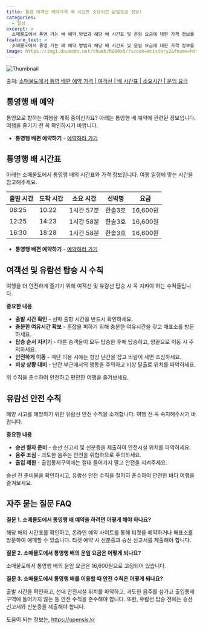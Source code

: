 ```yaml
---
title: 통영 여객선 예약가격 배 시간표 소요시간 운임요금 정보!
categories:
  - 일상
excerpt: >
  소매물도에서 통영 가는 배 예약 방법과 해당 배 시간표 및 운임 요금에 대한 가격 정보를 안내 드리겠습니다. 안전하고 재밋는 통영행 여행을 위해 아래 정보 참고하시기 바랍니다. 통영행 배편 예약하기 👈 클릭소매물도에서 통영행 배 시간표출발 시간도착 시간소요 시간선박명요금08:2510:221시간 57분한솔3호16,600원12:2514:231시간 58분한솔3호16,600원16:3018:281시간 58분한솔3호16,600원통영행 배편 예약하기 👈 클릭소매물도에서 통영행 여객선 탑승 시 이용수칙여행을 즐기기 전 꼭 알아두어야 하는 탑승 시 수칙을 살펴봅시다. 1. 출발 시간 확인 선박 출항 시간을 반드시 확인하세요. 2. 충분한 여유시간 확보 혼잡을 피하기 위해 충분한 여유시간을 갖고 매표소를 방문하세요. 3...
feature_text: >
  소매물도에서 통영 가는 배 예약 방법과 해당 배 시간표 및 운임 요금에 대한 가격 정보를 안내 드리겠습니다. 안전하고 재밋는 통영행 여행을 위해 아래 정보 참고하시기 바랍니다. 통영행 배편 예약하기 👈 클릭소매물도에서 통영행 배 시간표출발 시간도착 시간소요 시간선박명요금08:2510:221시간 57분한솔3호16,600원12:2514:231시간 58분한솔3호16,600원16:3018:281시간 58분한솔3호16,600원통영행 배편 예약하기 👈 클릭소매물도에서 통영행 여객선 탑승 시 이용수칙여행을 즐기기 전 꼭 알아두어야 하는 탑승 시 수칙을 살펴봅시다. 1. 출발 시간 확인 선박 출항 시간을 반드시 확인하세요. 2. 충분한 여유시간 확보 혼잡을 피하기 위해 충분한 여유시간을 갖고 매표소를 방문하세요. 3...
image: https://img1.daumcdn.net/thumb/R800x0/?scode=mtistory2&fname=https%3A%2F%2Fblog.kakaocdn.net%2Fdn%2FcFZsA2%2FbtsHBfNRGDW%2FRlPNaH9jPYX31nCILi3rO1%2Fimg.webp
---
```


![Thumbnail](https://img1.daumcdn.net/thumb/R800x0/?scode=mtistory2&fname=https%3A%2F%2Fblog.kakaocdn.net%2Fdn%2FcFZsA2%2FbtsHBfNRGDW%2FRlPNaH9jPYX31nCILi3rO1%2Fimg.webp)

<p>출처: <a href="https://opensis.kr/entry/%EC%86%8C%EB%A7%A4%EB%AC%BC%EB%8F%84%EC%97%90%EC%84%9C-%ED%86%B5%EC%98%81-%EB%B0%B0%ED%8E%B8-%EC%98%88%EC%95%BD-%EA%B0%80%EA%B2%A9-%EC%97%AC%EA%B0%9D%EC%84%A0-%EB%B0%B0-%EC%8B%9C%EA%B0%84%ED%91%9C-%EC%86%8C%EC%9A%94%EC%8B%9C%EA%B0%84-%EC%9A%B4%EC%9E%84-%EC%9A%94%EA%B8%88" rel="dofollow">소매물도에서 통영 배편 예약 가격 | 여객선 | 배 시간표 | 소요시간 | 운임 요금</a> </p>

## 통영행 배 예약

통영으로 향하는 여행을 계획 중이신가요? 아래는 통영행 배 예약에 관련된 정보입니다. 여행을 즐기기 전 꼭 확인하시기 바랍니다.

  * **통영행 배편 예약하기** \- [예약하러 가기](https://www.bookinglink.com)

## 통영행 배 시간표

아래는 소매물도에서 통영행 배의 시간표와 가격 정보입니다. 여행 일정에 맞는 시간을 참고해주세요.

**출발 시간** | **도착 시간** | **소요 시간** | **선박명** | **요금**  
---|---|---|---|---  
08:25 | 10:22 | 1시간 57분 | 한솔3호 | 16,600원  
12:25 | 14:23 | 1시간 58분 | 한솔3호 | 16,600원  
16:30 | 18:28 | 1시간 58분 | 한솔3호 | 16,600원  
  
  * **통영행 배편 예약하기** \- [예약하러 가기](https://www.bookinglink.com)

## 여객선 및 유람선 탑승 시 수칙

여행을 더 안전하게 즐기기 위해 여객선 및 유람선 탑승 시 꼭 지켜야 하는 수칙들입니다.

**중요한 내용**

  * **출발 시간 확인** \- 선박 출항 시간을 반드시 확인하세요.
  * **충분한 여유시간 확보** \- 혼잡을 피하기 위해 충분한 여유시간을 갖고 매표소를 방문하세요.
  * **탑승 순서 지키기** \- 다른 승객들이 모두 탑승한 후에 탑승하고, 양끝으로 이동 시 주의하세요.
  * **안전하게 이동** \- 계단 이용 시에는 항상 난간을 잡고 바람이 세면 조심하세요.
  * **비상 상황 대비** \- 난간 부근에서의 행동을 주의하고 비상 탈출로 위치를 파악하세요.

위 수칙을 준수하여 안전하고 편안한 여행을 즐겨보세요.

## 유람선 안전 수칙

해양 사고를 예방하기 위한 유람선 안전 수칙을 소개합니다. 여행 전 꼭 숙지해주시기 바랍니다.

**중요한 내용**

  * **승선 절차 준비** \- 승선 신고서 및 신분증을 제출하여 안전시설 위치를 파악하세요.
  * **음주 조심** \- 과도한 음주는 안전을 위협하므로 주의하세요.
  * **출입 제한** \- 출입통제구역에는 절대 들어가지 말고 안전을 지켜주세요.

승선 전 준비물을 확인하시고, 유람선 안전 수칙을 철저히 준수하여 안전한 바다 여행을 즐겨보세요.

## 자주 묻는 질문 FAQ

**질문 1. 소매물도에서 통영행 배 예약을 하려면 어떻게 해야 하나요?**

해당 배의 시간표를 확인하고, 온라인 예약 사이트를 통해 티켓을 예약하거나 매표소를 방문하여 예매할 수 있습니다. 티켓 예약 시 신분증과
승선 신고서를 제출해야 합니다.

**질문 2. 소매물도에서 통영행 배의 운임 요금은 어떻게 되나요?**

소매물도에서 통영행 배의 운임 요금은 16,600원으로 고정되어 있습니다.

**질문 3. 소매물도에서 통영행 배를 이용할 때 안전 수칙은 어떻게 되나요?**

출발 시간을 확인하고, 선내 안전시설 위치를 파악하고, 과도한 음주를 삼가고 출입통제구역에 들어가지 않는 등 안전 수칙을 준수해야 합니다.
또한, 유람선 탑승 전에는 승선 신고서와 신분증을 제출해야 합니다.



 

도움이 되는 정보는, <a href="https://opensis.kr" rel="dofollow">https://opensis.kr</a>


